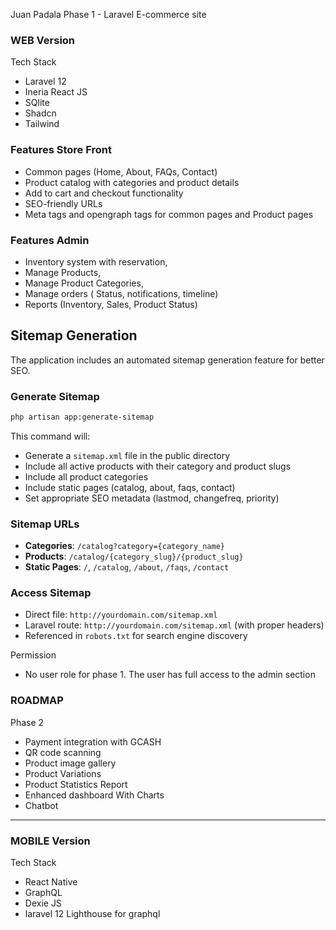 Juan Padala Phase 1 - Laravel E-commerce site 

### WEB Version
Tech Stack
- Laravel 12
- Ineria React JS
- SQlite
- Shadcn
- Tailwind

### Features Store Front
- Common pages (Home, About, FAQs, Contact)
- Product catalog with categories and product details
- Add to cart and checkout functionality
- SEO-friendly URLs
- Meta tags and opengraph tags for common pages and Product pages

### Features Admin
- Inventory system with reservation,
- Manage Products,  
- Manage Product Categories, 
- Manage orders ( Status, notifications, timeline)
- Reports (Inventory, Sales, Product Status)

## Sitemap Generation

The application includes an automated sitemap generation feature for better SEO.

### Generate Sitemap
```bash
php artisan app:generate-sitemap
```

This command will:
- Generate a `sitemap.xml` file in the public directory
- Include all active products with their category and product slugs
- Include all product categories
- Include static pages (catalog, about, faqs, contact)
- Set appropriate SEO metadata (lastmod, changefreq, priority)

### Sitemap URLs
- **Categories**: `/catalog?category={category_name}`
- **Products**: `/catalog/{category_slug}/{product_slug}`
- **Static Pages**: `/`, `/catalog`, `/about`, `/faqs`, `/contact`

### Access Sitemap
- Direct file: `http://yourdomain.com/sitemap.xml`
- Laravel route: `http://yourdomain.com/sitemap.xml` (with proper headers)
- Referenced in `robots.txt` for search engine discovery

Permission
- No user role for phase 1. The user has full access to the admin section

### ROADMAP

Phase 2
- Payment integration with GCASH
- QR code scanning
- Product image gallery
- Product Variations
- Product Statistics Report
- Enhanced dashboard With Charts
- Chatbot
----------------------------------------------------

### MOBILE Version

Tech Stack
- React Native
- GraphQL
- Dexie JS
- laravel 12 Lighthouse for graphql

 
